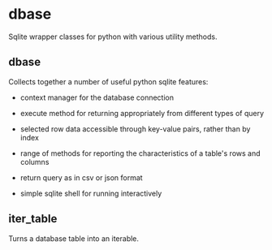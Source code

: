 # dbase
Sqlite wrapper classes for python with various utility methods.

## dbase

Collects together a number of useful python sqlite features:

* context manager for the database connection

* execute method for returning appropriately from different types of query

* selected row data accessible through key-value pairs, rather than by index

* range of methods for reporting the characteristics of a table's rows and columns

* return query as in csv or json format

* simple sqlite shell for running interactively


## iter_table

Turns a database table into an iterable.

